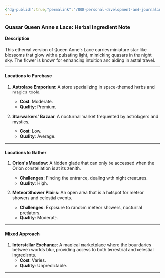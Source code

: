 ```yaml
---
{"dg-publish":true,"permalink":"/800-personal-development-and-journaling/810-hermit-gaming/games-in-development/cleric-paladin-solo-ttrpg/quasar-queen-anne-s-lace/"}
---
```


### Quasar Queen Anne's Lace: Herbal Ingredient Note

#### Description
This ethereal version of Queen Anne's Lace carries miniature star-like blossoms that glow with a pulsating light, mimicking quasars in the night sky. The flower is known for enhancing intuition and aiding in astral travel.

---

#### Locations to Purchase
1. **Astrolabe Emporium**: A store specializing in space-themed herbs and magical tools.
    - **Cost**: Moderate.
    - **Quality**: Premium.
  
2. **Starwalkers' Bazaar**: A nocturnal market frequented by astrologers and mystics.
    - **Cost**: Low.
    - **Quality**: Average.

---

#### Locations to Gather
1. **Orion's Meadow**: A hidden glade that can only be accessed when the Orion constellation is at its zenith.
    - **Challenges**: Finding the entrance, dealing with night creatures.
    - **Quality**: High.

2. **Meteor Shower Plains**: An open area that is a hotspot for meteor showers and celestial events.
    - **Challenges**: Exposure to random meteor showers, nocturnal predators.
    - **Quality**: Moderate.

---

#### Mixed Approach
1. **Interstellar Exchange**: A magical marketplace where the boundaries between worlds blur, providing access to both terrestrial and celestial ingredients.
    - **Cost**: Varies.
    - **Quality**: Unpredictable.

---

